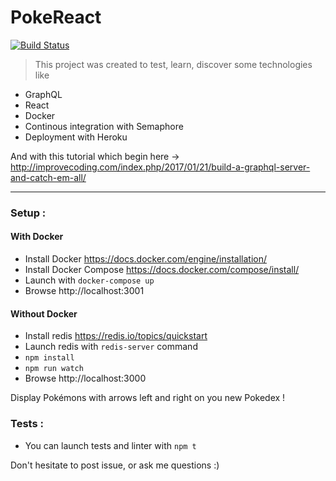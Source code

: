 # PokeReact

[![Build Status](https://semaphoreci.com/api/v1/zgababa/pokereact/branches/master/badge.svg)](https://semaphoreci.com/zgababa/pokereact)

>This project was created to test, learn, discover some technologies like
  - GraphQL
  - React
  - Docker
  - Continous integration with Semaphore
  - Deployment with Heroku

And with this tutorial which begin here -> http://improvecoding.com/index.php/2017/01/21/build-a-graphql-server-and-catch-em-all/

--------

### Setup :
#### With Docker
- Install Docker https://docs.docker.com/engine/installation/
- Install Docker Compose https://docs.docker.com/compose/install/
- Launch with ```docker-compose up```
- Browse http://localhost:3001


#### Without Docker
- Install redis https://redis.io/topics/quickstart
- Launch redis with ``redis-server`` command
- ``npm install``
- ``npm run watch``
- Browse http://localhost:3000

Display Pokémons with arrows left and right on you new Pokedex !

### Tests :
 - You can launch tests and linter with ```npm t```

Don't hesitate to post issue, or ask me questions :)
